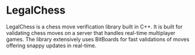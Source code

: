 # LegalChess

LegalChess is a chess move verification library built in C++. It is built for validating chess moves on a server that handles real-time multiplayer games. The library extensively uses BitBoards for fast validations of moves offering snappy updates in real-time.